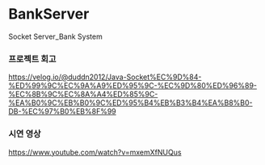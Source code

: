 # BankServer
Socket Server_Bank System

### 프로젝트 회고
https://velog.io/@duddn2012/Java-Socket%EC%9D%84-%ED%99%9C%EC%9A%A9%ED%95%9C-%EC%9D%80%ED%96%89-%EC%8B%9C%EC%8A%A4%ED%85%9C-%EA%B0%9C%EB%B0%9C%ED%95%B4%EB%B3%B4%EA%B8%B0-DB-%EC%97%B0%EB%8F%99

### 시연 영상
https://www.youtube.com/watch?v=mxemXfNUQus
